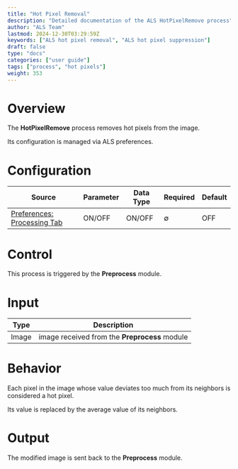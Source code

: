 ```yaml
---
title: "Hot Pixel Removal"
description: "Detailed documentation of the ALS HotPixelRemove process"
author: "ALS Team"
lastmod: 2024-12-30T03:29:59Z
keywords: ["ALS hot pixel removal", "ALS hot pixel suppression"]
draft: false
type: "docs"
categories: ["user guide"]
tags: ["process", "hot pixels"]
weight: 353
---
```


# Overview

The **HotPixelRemove** process removes hot pixels from the image.

Its configuration is managed via ALS preferences.

# Configuration

| Source                             | Parameter | Data Type | Required | Default   |
|------------------------------------|-----------|-----------|---------|-----------|
| [Preferences: Processing Tab](../../../preferences/processing/#hot-remove) | ON/OFF    | ON/OFF    | ∅         | OFF       |

# Control

This process is triggered by the **Preprocess** module.

# Input

| Type  | Description                                  |
|-------|----------------------------------------------|
| Image | image received from the **Preprocess** module |

# Behavior

Each pixel in the image whose value deviates too much from its neighbors is considered a hot pixel.

Its value is replaced by the average value of its neighbors.

# Output

The modified image is sent back to the **Preprocess** module.